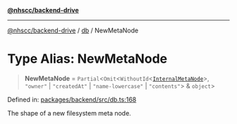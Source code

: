 [**@nhscc/backend-drive**](../../README.md)

***

[@nhscc/backend-drive](../../README.md) / [db](../README.md) / NewMetaNode

# Type Alias: NewMetaNode

> **NewMetaNode** = `Partial`\<`Omit`\<`WithoutId`\<[`InternalMetaNode`](InternalMetaNode.md)\>, `"owner"` \| `"createdAt"` \| `"name-lowercase"` \| `"contents"`\> & `object`\>

Defined in: [packages/backend/src/db.ts:168](https://github.com/nhscc/drive.api.hscc.bdpa.org/blob/778d79f3487f712a80fb10da82bed3843d3db5fd/packages/backend/src/db.ts#L168)

The shape of a new filesystem meta node.
